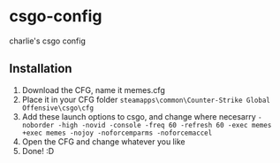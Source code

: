 # csgo-config
charlie's csgo config

## Installation
1. Download the CFG, name it memes.cfg
2. Place it in your CFG folder `steamapps\common\Counter-Strike Global Offensive\csgo\cfg`
3. Add these launch options to csgo, and change where necesarry `-noborder -high -novid -console -freq 60 -refresh 60 -exec memes +exec memes -nojoy -noforcemparms -noforcemaccel`
4. Open the CFG and change whatever you like
5. Done! :D
